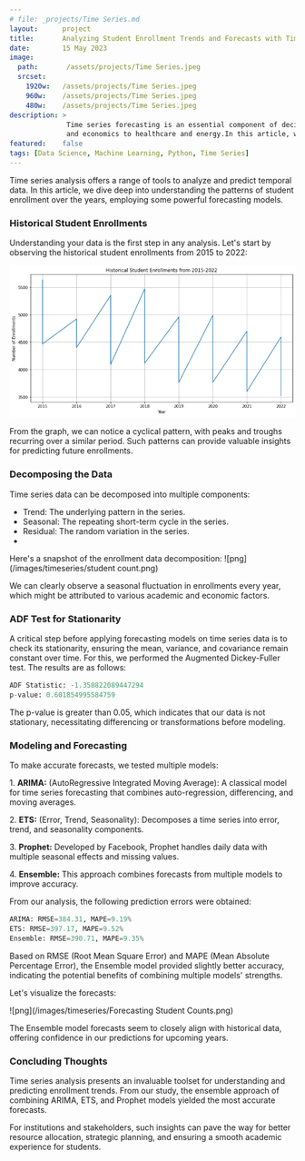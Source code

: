 ```yaml
---
# file: _projects/Time Series.md
layout:      project
title:       Analyzing Student Enrollment Trends and Forecasts with Time Series Analysis
date:        15 May 2023
image:
  path:       /assets/projects/Time Series.jpeg
  srcset:
    1920w:   /assets/projects/Time Series.jpeg
    960w:    /assets/projects/Time Series.jpeg
    480w:    /assets/projects/Time Series.jpeg
description: >
              Time series forecasting is an essential component of decision making processes in various domains, ranging from finance 
              and economics to healthcare and energy.In this article, we'll delves deep into forecasting student counts over time using various methodologies.
featured:    false
tags: [Data Science, Machine Learning, Python, Time Series]
---
```

Time series analysis offers a range of tools to analyze and predict temporal data. In this article, we dive deep into understanding the patterns of student enrollment over the years, employing some powerful forecasting models.

### Historical Student Enrollments
Understanding your data is the first step in any analysis. Let's start by observing the historical student enrollments from 2015 to 2022:

![png](/images/timeseries/data.png)

From the graph, we can notice a cyclical pattern, with peaks and troughs recurring over a similar period. Such patterns can provide valuable insights for predicting future enrollments.

### Decomposing the Data
Time series data can be decomposed into multiple components:

* Trend: The underlying pattern in the series.
* Seasonal: The repeating short-term cycle in the series.
* Residual: The random variation in the series.
* 
Here's a snapshot of the enrollment data decomposition:
![png](/images/timeseries/student count.png)

We can clearly observe a seasonal fluctuation in enrollments every year, which might be attributed to various academic and economic factors.

### ADF Test for Stationarity
A critical step before applying forecasting models on time series data is to check its stationarity, ensuring the mean, variance, and covariance remain constant over time. For this, we performed the Augmented Dickey-Fuller test. The results are as follows:

```Python
ADF Statistic: -1.358822089447294
p-value: 0.601854995584759
```

The p-value is greater than 0.05, which indicates that our data is not stationary, necessitating differencing or transformations before modeling.

### Modeling and Forecasting
To make accurate forecasts, we tested multiple models:

1\. **ARIMA:** (AutoRegressive Integrated Moving Average): A classical model for time series forecasting that combines auto-regression, differencing, and moving averages.

2\. **ETS:** (Error, Trend, Seasonality): Decomposes a time series into error, trend, and seasonality components.

3\. **Prophet:** Developed by Facebook, Prophet handles daily data with multiple seasonal effects and missing values.

4\. **Ensemble:** This approach combines forecasts from multiple models to improve accuracy.

From our analysis, the following prediction errors were obtained:

```Python
ARIMA: RMSE=384.31, MAPE=9.19%
ETS: RMSE=397.17, MAPE=9.52%
Ensemble: RMSE=390.71, MAPE=9.35%
```

Based on RMSE (Root Mean Square Error) and MAPE (Mean Absolute Percentage Error), the Ensemble model provided slightly better accuracy, indicating the potential benefits of combining multiple models' strengths.

Let's visualize the forecasts:

![png](/images/timeseries/Forecasting Student Counts.png)

The Ensemble model forecasts seem to closely align with historical data, offering confidence in our predictions for upcoming years.

### Concluding Thoughts
Time series analysis presents an invaluable toolset for understanding and predicting enrollment trends. From our study, the ensemble approach of combining ARIMA, ETS, and Prophet models yielded the most accurate forecasts.

For institutions and stakeholders, such insights can pave the way for better resource allocation, strategic planning, and ensuring a smooth academic experience for students.
